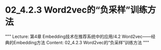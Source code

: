 # 02_4.2.3 Word2vec的“负采样”训练方法

"""
Lecture: 第4章 Embedding技术在推荐系统中的应用/4.2 Word2vec——经典的Embedding方法
Content: 02_4.2.3 Word2vec的“负采样”训练方法
"""

